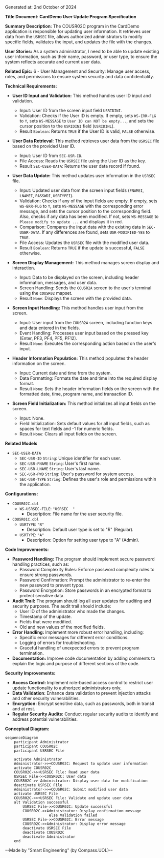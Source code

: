 Generated at: 2nd October of 2024

**Title Document: CardDemo User Update Program Specification**

**Summary Description:**
The COUSR02C program in the CardDemo application is responsible for updating user information. It retrieves user data from the `USRSEC` file, allows authorized administrators to modify specific fields, validates the input, and updates the file with the changes.

**User Stories:**
As a system administrator, I need to be able to update existing user information, such as their name, password, or user type, to ensure the system reflects accurate and current user data.

**Related Epic:**
6 - User Management and Security: Manage user access, roles, and permissions to ensure system security and data confidentiality.

**Technical Requirements:**

- **User ID Input and Validation:** This method handles user ID input and validation.
  - Input: User ID from the screen input field `USRIDINI`.
  - Validation: Checks if the User ID is empty. If empty, sets `WS-ERR-FLG` to `Y`, sets `WS-MESSAGE` to `User ID can NOT be empty...`, and sets the cursor position to the `USRIDINI` field (`USRIDINL`).
  - Result `Boolean`: Returns `TRUE` if the User ID is valid, `FALSE` otherwise.

- **User Data Retrieval:** This method retrieves user data from the `USRSEC` file based on the provided User ID.
  - Input: User ID from `SEC-USR-ID`.
  - File Access: Reads the `USRSEC` file using the User ID as the key.
  - Result `SEC-USER-DATA`: Returns the user data record if found.

- **User Data Update:** This method updates user information in the `USRSEC` file.
  - Input: Updated user data from the screen input fields (`FNAMEI`, `LNAMEI`, `PASSWDI`, `USRTYPEI`).
  - Validation: Checks if any of the input fields are empty. If empty, sets `WS-ERR-FLG` to `Y`, sets `WS-MESSAGE` with the corresponding error message, and sets the cursor position to the corresponding field. Also, checks if any data has been modified. If not, sets `WS-MESSAGE` to `Please modify to update ...` and displays it in red.
  - Comparison: Compares the input data with the existing data in `SEC-USER-DATA`. If any differences are found, sets `USR-MODIFIED-YES` to `TRUE`.
  - File Access: Updates the `USRSEC` file with the modified user data.
  - Result `Boolean`: Returns `TRUE` if the update is successful, `FALSE` otherwise.

- **Screen Display Management:** This method manages screen display and interaction.
  - Input: Data to be displayed on the screen, including header information, messages, and user data.
  - Screen Handling: Sends the `COUSR2A` screen to the user's terminal using the `COUSR02` mapset.
  - Result `None`: Displays the screen with the provided data.

- **Screen Input Handling:** This method handles user input from the screen.
  - Input: User input from the `COUSR2A` screen, including function keys and data entered in the fields.
  - Event Handling: Processes user input based on the pressed key (Enter, PF3, PF4, PF5, PF12).
  - Result `None`: Executes the corresponding action based on the user's input.

- **Header Information Population:** This method populates the header information on the screen.
  - Input: Current date and time from the system.
  - Data Formatting: Formats the date and time into the required display format.
  - Result `None`: Sets the header information fields on the screen with the formatted date, time, program name, and transaction ID.

- **Screen Field Initialization:** This method initializes all input fields on the screen.
  - Input: None.
  - Field Initialization: Sets default values for all input fields, such as spaces for text fields and -1 for numeric fields.
  - Result `None`: Clears all input fields on the screen.

**Related Models**

- `SEC-USER-DATA`
  - `SEC-USR-ID` `String`: Unique identifier for each user.
  - `SEC-USR-FNAME` `String`: User's first name.
  - `SEC-USR-LNAME` `String`: User's last name.
  - `SEC-USR-PWD` `String`: User's password for system access.
  - `SEC-USR-TYPE` `String`: Defines the user's role and permissions within the application.

**Configurations:**

- `COUSR02C.cbl`
  - `WS-USRSEC-FILE`: `"USRSEC  "`
	- Description: File name for the user security file.
- `COUSR01C.cbl`
  - `USRTYPE`: `"R"`
	- Description: Default user type is set to "R" (Regular).
  - `USRTYPE`: `"A"`
	- Description: Option for setting user type to "A" (Admin).

**Code Improvements:**

- **Password Handling:** The program should implement secure password handling practices, such as:
  - Password Complexity Rules: Enforce password complexity rules to ensure strong passwords.
  - Password Confirmation: Prompt the administrator to re-enter the new password to prevent typos.
  - Password Encryption: Store passwords in an encrypted format to protect sensitive data.
- **Audit Trail:** The program should log all user updates for auditing and security purposes. The audit trail should include:
  - User ID of the administrator who made the changes.
  - Timestamp of the update.
  - Fields that were modified.
  - Old and new values of the modified fields.
- **Error Handling:** Implement more robust error handling, including:
  - Specific error messages for different error conditions.
  - Logging of errors for troubleshooting.
  - Graceful handling of unexpected errors to prevent program termination.
- **Documentation:** Improve code documentation by adding comments to explain the logic and purpose of different sections of the code.

**Security Improvements:**

- **Access Control:** Implement role-based access control to restrict user update functionality to authorized administrators only.
- **Data Validation:** Enhance data validation to prevent injection attacks and other security vulnerabilities.
- **Encryption:** Encrypt sensitive data, such as passwords, both in transit and at rest.
- **Regular Security Audits:** Conduct regular security audits to identify and address potential vulnerabilities.

**Conceptual Diagram:**

```mermaid
sequenceDiagram
    participant Administrator
    participant COUSR02C
    participant USRSEC File

    activate Administrator
    Administrator->>+COUSR02C: Request to update user information
    activate COUSR02C
    COUSR02C->>+USRSEC File: Read user data
    USRSEC File->>COUSR02C: User data
    COUSR02C->>-Administrator: Display user data for modification
    deactivate USRSEC File
    Administrator->>+COUSR02C: Submit modified user data
    activate USRSEC File
    COUSR02C->>+USRSEC File: Validate and update user data
    alt Validation successful
        USRSEC File->>COUSR02C: Update successful
        COUSR02C->>Administrator: Display confirmation message
                    else Validation failed
        USRSEC File->>COUSR02C: Error message
        COUSR02C->>Administrator: Display error message
        deactivate USRSEC File
        deactivate COUSR02C
        deactivate Administrator
    end
```

--Made by "Smart Engineering" (by Compass.UOL)--